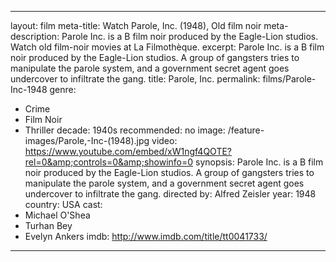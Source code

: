 ---

layout: film
meta-title: Watch Parole, Inc. (1948), Old film noir
meta-description:  Parole Inc. is a B film noir produced by the Eagle-Lion studios. Watch old film-noir movies at La Filmothèque.
excerpt: Parole Inc. is a B film noir produced by the Eagle-Lion studios. A group of gangsters tries to manipulate the parole system, and a government secret agent goes undercover to infiltrate the gang.
title: Parole, Inc.
permalink: films/Parole-Inc-1948
genre:
- Crime
- Film Noir
- Thriller
decade: 1940s
recommended: no
image: /feature-images/Parole,-Inc-(1948).jpg
video: https://www.youtube.com/embed/xW1ngf4QOTE?rel=0&amp;controls=0&amp;showinfo=0
synopsis: Parole Inc. is a B film noir produced by the Eagle-Lion studios. A group of gangsters tries to manipulate the parole system, and a government secret agent goes undercover to infiltrate the gang.
directed by: Alfred Zeisler
year: 1948
country: USA
cast:
- Michael O'Shea
- Turhan Bey
- Evelyn Ankers
imdb: http://www.imdb.com/title/tt0041733/

---